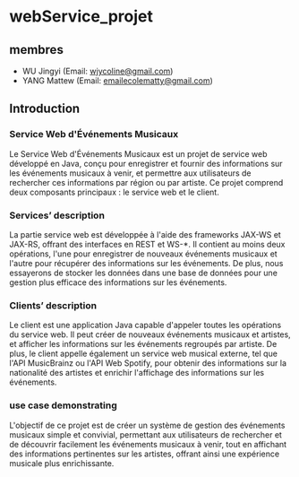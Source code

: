 # webService_projet

## membres

- WU Jingyi (Email: wjycoline@gmail.com)
- YANG Mattew (Email: emailecolematty@gmail.com)

## Introduction

### Service Web d'Événements Musicaux

Le Service Web d'Événements Musicaux est un projet de service web développé en Java, conçu pour enregistrer et fournir des informations sur les événements musicaux à venir, et permettre aux utilisateurs de rechercher ces informations par région ou par artiste. Ce projet comprend deux composants principaux : le service web et le client.

### Services’ description
La partie service web est développée à l'aide des frameworks JAX-WS et JAX-RS, offrant des interfaces en REST et WS-*. Il contient au moins deux opérations, l'une pour enregistrer de nouveaux événements musicaux et l'autre pour récupérer des informations sur les événements. De plus, nous essayerons de stocker les données dans une base de données pour une gestion plus efficace des informations sur les événements.

### Clients’ description
Le client est une application Java capable d'appeler toutes les opérations du service web. Il peut créer de nouveaux événements musicaux et artistes, et afficher les informations sur les événements regroupés par artiste. De plus, le client appelle également un service web musical externe, tel que l'API MusicBrainz ou l'API Web Spotify, pour obtenir des informations sur la nationalité des artistes et enrichir l'affichage des informations sur les événements.

### use case demonstrating
L'objectif de ce projet est de créer un système de gestion des événements musicaux simple et convivial, permettant aux utilisateurs de rechercher et de découvrir facilement les événements musicaux à venir, tout en affichant des informations pertinentes sur les artistes, offrant ainsi une expérience musicale plus enrichissante.



